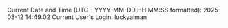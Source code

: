 Current Date and Time (UTC - YYYY-MM-DD HH:MM:SS formatted): 2025-03-12 14:49:02
Current User's Login: luckyaiman
